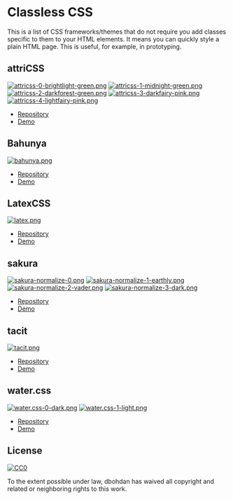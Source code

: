 # Classless CSS

This is a list of CSS frameworks/themes that do not require you add classes specific to them to your HTML elements.  It means you can quickly style a plain HTML page.  This is useful, for example, in prototyping.


## attriCSS

[![attricss-0-brightlight-green.png](thumbnail/attricss-0-brightlight-green.png)](screenshot/attricss-0-brightlight-green.png)
[![attricss-1-midnight-green.png](thumbnail/attricss-1-midnight-green.png)](screenshot/attricss-1-midnight-green.png)
[![attricss-2-darkforest-green.png](thumbnail/attricss-2-darkforest-green.png)](screenshot/attricss-2-darkforest-green.png)
[![attricss-3-darkfairy-pink.png](thumbnail/attricss-3-darkfairy-pink.png)](screenshot/attricss-3-darkfairy-pink.png)
[![attricss-4-lightfairy-pink.png](thumbnail/attricss-4-lightfairy-pink.png)](screenshot/attricss-4-lightfairy-pink.png)

* [Repository](https://github.com/raj457036/attriCSS)
* [Demo](https://raj457036.github.io/attriCSS/)


## Bahunya

[![bahunya.png](thumbnail/bahunya.png)](screenshot/bahunya.png)

* [Repository](https://github.com/Kimeiga/bahunya)
* [Demo](https://kimeiga.github.io/bahunya/)


## LatexCSS

[![latex.png](thumbnail/latex.png)](screenshot/latex.png)

* [Repository](https://github.com/davidrzs/latexcss)
* [Demo](https://davidrzs.github.io/latexcss/)


## sakura

[![sakura-normalize-0.png](thumbnail/sakura-normalize-0.png)](screenshot/sakura-normalize-0.png)
[![sakura-normalize-1-earthly.png](thumbnail/sakura-normalize-1-earthly.png)](screenshot/sakura-normalize-1-earthly.png)
[![sakura-normalize-2-vader.png](thumbnail/sakura-normalize-2-vader.png)](screenshot/sakura-normalize-2-vader.png)
[![sakura-normalize-3-dark.png](thumbnail/sakura-normalize-3-dark.png)](screenshot/sakura-normalize-3-dark.png)

* [Repository](https://github.com/oxalorg/sakura)
* [Demo](https://oxal.org/projects/sakura/demo/)


## tacit

[![tacit.png](thumbnail/tacit.png)](screenshot/tacit.png)

* [Repository](https://github.com/yegor256/tacit)
* [Demo](https://yegor256.github.io/tacit/)


## water.css

[![water.css-0-dark.png](thumbnail/water.css-0-dark.png)](screenshot/water.css-0-dark.png)
[![water.css-1-light.png](thumbnail/water.css-1-light.png)](screenshot/water.css-1-light.png)

* [Repository](https://github.com/kognise/water.css)
* [Demo](https://kognise.github.io/water.css/)


## License

[![CC0](https://i.creativecommons.org/p/zero/1.0/88x31.png)](https://creativecommons.org/publicdomain/zero/1.0/)

To the extent possible under law, dbohdan has waived all copyright and related or neighboring rights to this work.
